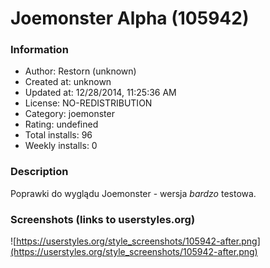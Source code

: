 # Joemonster Alpha (105942)

### Information
- Author: Restorn (unknown)
- Created at: unknown
- Updated at: 12/28/2014, 11:25:36 AM
- License: NO-REDISTRIBUTION
- Category: joemonster
- Rating: undefined
- Total installs: 96
- Weekly installs: 0


### Description
Poprawki do wyglądu Joemonster - wersja *bardzo* testowa.


### Screenshots (links to userstyles.org)
![https://userstyles.org/style_screenshots/105942-after.png](https://userstyles.org/style_screenshots/105942-after.png)



